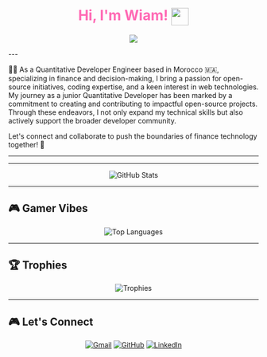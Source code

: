<h1 align="center" style="color: #ff69b4;">Hi, I'm Wiam! <img src="https://media.giphy.com/media/hvRJCLFzcasrR4ia7z/giphy.gif" width="35" style="vertical-align: middle;"></h1>

<p align="center">
  <a href="https://github.com/Wiam-Rochdi"><img src="https://readme-typing-svg.herokuapp.com?lines=Quant+Developer+Junior+Engineer;Python%20|%20C%20|%20Java%20Enthusiast;Always%20learning%20new%20things&center=true&width=500&height=50"></a>
</p>
---

👩‍💻 As a Quantitative Developer Engineer based in Morocco 🇲🇦, specializing in finance and decision-making, I bring a passion for open-source initiatives, coding expertise, and a keen interest in web technologies. My journey as a junior Quantitative Developer has been marked by a commitment to creating and contributing to impactful open-source projects. Through these endeavors, I not only expand my technical skills but also actively support the broader developer community.

Let's connect and collaborate to push the boundaries of finance technology together! 🚀

---
---

<div align="center">
  <img src="https://github-readme-stats.vercel.app/api?username=Wiam-Rochdi&show_icons=true&theme=cobalt&count_private=true&include_all_commits=true" alt="GitHub Stats">
</div>

---

## 🎮 Gamer Vibes

<p align="center">
  <img src="https://github-readme-stats.vercel.app/api/top-langs/?username=Wiam-Rochdi&layout=compact&theme=cobalt" alt="Top Languages">
</p>

---

## 🏆 Trophies

<p align="center">
  <img src="https://github-profile-trophy.vercel.app/?username=Wiam-Rochdi&theme=cobalt&column=3&margin-w=15&margin-h=15" alt="Trophies">
</p>

---

## 🎮 Let's Connect

<p align="center">
  <a href="mailto:Wiam.rochdi01@gmail.com"><img src="https://img.icons8.com/bubbles/100/000000/gmail.png" title="Gmail" alt="Gmail"></a>
  <a href="https://github.com/Wiam-Rochdi"><img src="https://img.icons8.com/bubbles/100/000000/github.png" title="GitHub" alt="GitHub"></a>
  <a href="https://www.linkedin.com/in/wiam-rochdi-2ba52a163/"><img src="https://img.icons8.com/bubbles/100/000000/linkedin.png" title="LinkedIn" alt="LinkedIn"></a>
</p>
